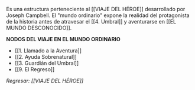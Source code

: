 Es una estructura perteneciente al [[VIAJE DEL HÉROE]] desarrollado por Joseph Campbell. El "mundo ordinario" expone la realidad del protagonista de la historia antes de atravesar el [[4. Umbral]] y aventurarse en [[EL MUNDO DESCONOCIDO]].

**NODOS DEL VIAJE EN EL MUNDO ORDINARIO**
- [[1. Llamado a la Aventura]]
- [[2. Ayuda Sobrenatural]]
- [[3. Guardián del Umbral]]
- [[9. El Regreso]]

*Regresar: [[VIAJE DEL HÉROE]]*